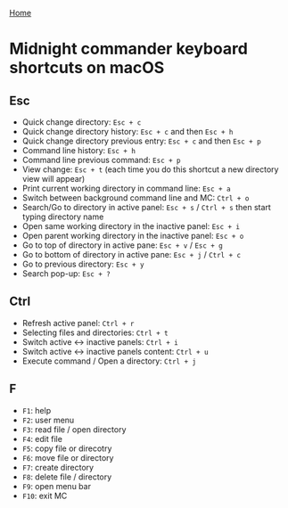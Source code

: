 [Home](/)

# Midnight commander keyboard shortcuts on macOS

## Esc

* Quick change directory: `Esc + c`
* Quick change directory history: `Esc + c` and then `Esc + h`
* Quick change directory previous entry: `Esc + c` and then `Esc + p`
* Command line history: `Esc + h`
* Command line previous command: `Esc + p`
* View change: `Esc + t` (each time you do this shortcut a new directory view will appear)
* Print current working directory in command line: `Esc + a`
* Switch between background command line and MC: `Ctrl + o`
* Search/Go to directory in active panel: `Esc + s` / `Ctrl + s` then start typing directory name
* Open same working directory in the inactive panel: `Esc + i`
* Open parent working directory in the inactive panel: `Esc + o`
* Go to top of directory in active pane: `Esc + v` / `Esc + g`
* Go to bottom of directory in active pane: `Esc + j` / `Ctrl + c`
* Go to previous directory: `Esc + y`
* Search pop-up: `Esc + ?`

## Ctrl

* Refresh active panel: `Ctrl + r`
* Selecting files and directories: `Ctrl + t`
* Switch active <-> inactive panels: `Ctrl + i`
* Switch active <-> inactive panels content: `Ctrl + u`
* Execute command / Open a directory: `Ctrl + j`

## F

* `F1`: help
* `F2`: user menu
* `F3`: read file / open directory
* `F4`: edit file
* `F5`: copy file or direcotry
* `F6`: move file or directory
* `F7`: create directory
* `F8`: delete file / directory
* `F9`: open menu bar
* `F10`: exit MC